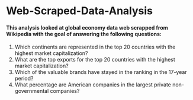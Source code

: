 # Web-Scraped-Data-Analysis

#### This analysis looked at global economy data web scrapped from Wikipedia with the goal of answering the following questions:
1.	Which continents are represented in the top 20 countries with the highest market capitalization?
2.	What are the top exports for the top 20 countries with the highest market capitalization?
3.	Which of the valuable brands have stayed in the ranking in the 17-year period?
4.	What percentage are American companies in the largest private non-governmental companies?

